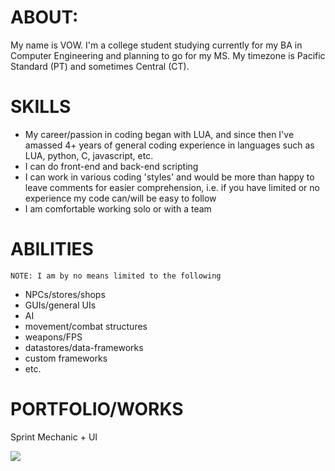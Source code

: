 # ABOUT:
My name is VOW. I'm a college student studying currently for my BA in Computer Engineering and planning to go for my MS. My timezone is Pacific Standard (PT) and sometimes Central (CT).

# SKILLS
 - My career/passion in coding began with LUA, and since then I've amassed 4+ years of general coding experience in languages such as LUA, python, C, javascript, etc.
 - I can do front-end and back-end scripting
 - I can work in various coding 'styles' and would be more than happy to leave comments for easier comprehension, i.e. if you have limited or no experience my code can/will be easy to follow
 - I am comfortable working solo or with a team
 
# ABILITIES
    NOTE: I am by no means limited to the following
 - NPCs/stores/shops
 - GUIs/general UIs
 - AI
 - movement/combat structures
 - weapons/FPS
 - datastores/data-frameworks
 - custom frameworks
 - etc.

# PORTFOLIO/WORKS
 Sprint Mechanic + UI

![](https://media0.giphy.com/media/D9R4bITFSvc4RDz2e9/giphy.gif)

